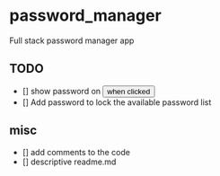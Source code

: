 # password_manager
Full stack password manager app

## TODO
  - [] show password on <button> when clicked
  - [] Add password to lock the available password list

## misc
  - [] add comments to the code
  - [] descriptive readme.md
